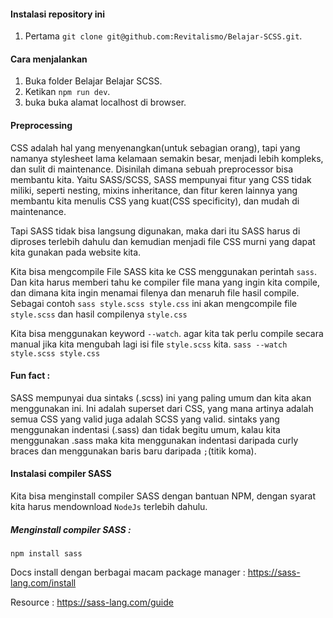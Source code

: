 #### Instalasi repository ini
1. Pertama ```git clone git@github.com:Revitalismo/Belajar-SCSS.git```.

#### Cara menjalankan
1. Buka folder Belajar Belajar SCSS.
2. Ketikan ```npm run dev```.
3. buka buka alamat localhost di browser.

#### Preprocessing
CSS adalah hal yang menyenangkan(untuk sebagian orang), tapi yang namanya stylesheet lama kelamaan semakin besar, menjadi lebih kompleks, dan sulit di maintenance.
Disinilah dimana sebuah preprocessor bisa membantu kita. Yaitu SASS/SCSS, SASS mempunyai fitur yang CSS tidak miliki, seperti nesting, mixins inheritance, dan fitur keren lainnya yang membantu kita menulis CSS yang kuat(CSS specificity), dan mudah di maintenance.

Tapi SASS tidak bisa langsung digunakan, maka dari itu SASS harus di diproses terlebih dahulu dan kemudian menjadi file CSS murni yang dapat kita gunakan pada website kita.

Kita bisa mengcompile File SASS kita ke CSS menggunakan perintah ```sass```. Dan kita  harus memberi tahu ke compiler file mana yang ingin kita compile, dan dimana kita ingin menamai filenya dan menaruh file hasil compile. Sebagai contoh ```sass style.scss style.css``` ini akan mengcompile file ```style.scss``` dan hasil compilenya ```style.css```

Kita bisa menggunakan keyword ```--watch```. agar kita tak perlu compile secara manual jika kita mengubah lagi isi file ```style.scss``` kita.
```sass --watch style.scss style.css```

#### Fun fact :
SASS mempunyai dua sintaks (.scss) ini yang paling umum dan kita akan menggunakan ini. Ini adalah superset dari CSS, yang mana artinya adalah semua CSS yang valid juga adalah SCSS yang valid. sintaks yang menggunakan indentasi (.sass) dan tidak begitu umum, kalau kita menggunakan .sass maka kita menggunakan indentasi daripada curly braces dan menggunakan baris baru daripada ```;```(titik koma).

#### Instalasi compiler SASS
Kita bisa menginstall compiler SASS dengan bantuan NPM, dengan syarat kita harus mendownload ```NodeJs``` terlebih dahulu.

##### Menginstall compiler SASS :
```npm install sass```

Docs install dengan berbagai macam package manager :
https://sass-lang.com/install

Resource : 
https://sass-lang.com/guide